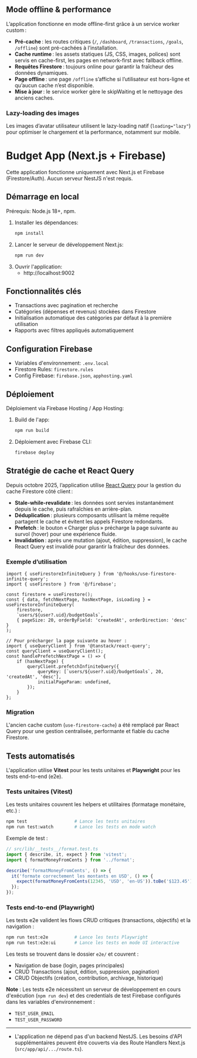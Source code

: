 ## Mode offline & performance

L’application fonctionne en mode offline-first grâce à un service worker custom :

- **Pré-cache** : les routes critiques (`/`, `/dashboard`, `/transactions`, `/goals`, `/offline`) sont pré-cachées à l’installation.
- **Cache runtime** : les assets statiques (JS, CSS, images, polices) sont servis en cache-first, les pages en network-first avec fallback offline.
- **Requêtes Firestore** : toujours online pour garantir la fraîcheur des données dynamiques.
- **Page offline** : une page `/offline` s’affiche si l’utilisateur est hors-ligne et qu’aucun cache n’est disponible.
- **Mise à jour** : le service worker gère le skipWaiting et le nettoyage des anciens caches.

### Lazy-loading des images

Les images d’avatar utilisateur utilisent le lazy-loading natif (`loading="lazy"`) pour optimiser le chargement et la performance, notamment sur mobile.

# Budget App (Next.js + Firebase)

Cette application fonctionne uniquement avec Next.js et Firebase (Firestore/Auth). Aucun serveur NestJS n'est requis.

## Démarrage en local

Prérequis: Node.js 18+, npm.

1. Installer les dépendances:
	```bash
	npm install
	```
2. Lancer le serveur de développement Next.js:
	```bash
	npm run dev
	```
3. Ouvrir l'application:
	- http://localhost:9002

## Fonctionnalités clés

- Transactions avec pagination et recherche
- Catégories (dépenses et revenus) stockées dans Firestore
- Initialisation automatique des catégories par défaut à la première utilisation
- Rapports avec filtres appliqués automatiquement

## Configuration Firebase

- Variables d'environnement: `.env.local`
- Firestore Rules: `firestore.rules`
- Config Firebase: `firebase.json`, `apphosting.yaml`

## Déploiement

Déploiement via Firebase Hosting / App Hosting:

1. Build de l'app:
	```bash
	npm run build
	```
2. Déploiement avec Firebase CLI:
	```bash
	firebase deploy
	```


## Stratégie de cache et React Query

Depuis octobre 2025, l’application utilise [React Query](https://tanstack.com/query/latest) pour la gestion du cache Firestore côté client :

- **Stale-while-revalidate** : les données sont servies instantanément depuis le cache, puis rafraîchies en arrière-plan.
- **Déduplication** : plusieurs composants utilisant la même requête partagent le cache et évitent les appels Firestore redondants.
- **Prefetch** : le bouton « Charger plus » précharge la page suivante au survol (hover) pour une expérience fluide.
- **Invalidation** : après une mutation (ajout, édition, suppression), le cache React Query est invalidé pour garantir la fraîcheur des données.

### Exemple d’utilisation

```tsx
import { useFirestoreInfiniteQuery } from '@/hooks/use-firestore-infinite-query';
import { useFirestore } from '@/firebase';

const firestore = useFirestore();
const { data, fetchNextPage, hasNextPage, isLoading } = useFirestoreInfiniteQuery(
	firestore,
	`users/${user?.uid}/budgetGoals`,
	{ pageSize: 20, orderByField: 'createdAt', orderDirection: 'desc' }
);

// Pour précharger la page suivante au hover :
import { useQueryClient } from '@tanstack/react-query';
const queryClient = useQueryClient();
const handlePrefetchNextPage = () => {
	if (hasNextPage) {
		queryClient.prefetchInfiniteQuery({
			queryKey: [`users/${user?.uid}/budgetGoals`, 20, 'createdAt', 'desc'],
			initialPageParam: undefined,
		});
	}
};
```

### Migration

L'ancien cache custom (`use-firestore-cache`) a été remplacé par React Query pour une gestion centralisée, performante et fiable du cache Firestore.

## Tests automatisés

L'application utilise **Vitest** pour les tests unitaires et **Playwright** pour les tests end-to-end (e2e).

### Tests unitaires (Vitest)

Les tests unitaires couvrent les helpers et utilitaires (formatage monétaire, etc.) :

```bash
npm test                  # Lance les tests unitaires
npm run test:watch        # Lance les tests en mode watch
```

Exemple de test :

```typescript
// src/lib/__tests__/format.test.ts
import { describe, it, expect } from 'vitest';
import { formatMoneyFromCents } from '../format';

describe('formatMoneyFromCents', () => {
  it('formate correctement les montants en USD', () => {
    expect(formatMoneyFromCents(12345, 'USD', 'en-US')).toBe('$123.45');
  });
});
```

### Tests end-to-end (Playwright)

Les tests e2e valident les flows CRUD critiques (transactions, objectifs) et la navigation :

```bash
npm run test:e2e          # Lance les tests Playwright
npm run test:e2e:ui       # Lance les tests en mode UI interactive
```

Les tests se trouvent dans le dossier `e2e/` et couvrent :
- Navigation de base (login, pages principales)
- CRUD Transactions (ajout, édition, suppression, pagination)
- CRUD Objectifs (création, contribution, archivage, historique)

**Note** : Les tests e2e nécessitent un serveur de développement en cours d'exécution (`npm run dev`) et des credentials de test Firebase configurés dans les variables d'environnement :
- `TEST_USER_EMAIL`
- `TEST_USER_PASSWORD`

---

- L'application ne dépend pas d'un backend NestJS. Les besoins d'API supplémentaires peuvent être couverts via des Route Handlers Next.js (`src/app/api/.../route.ts`).

